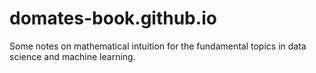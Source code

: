 # domates-book.github.io

Some notes on mathematical intuition for the fundamental topics in data science and machine learning.
